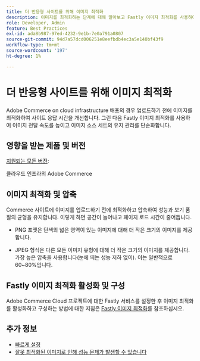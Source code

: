 ```yaml
---
title: 더 반응형 사이트를 위해 이미지 최적화
description: 이미지를 최적화하는 단계에 대해 알아보고 Fastly 이미지 최적화를 사용하여 Adobe Commerce 사이트의 응답 시간을 최적화합니다.
role: Developer, Admin
feature: Best Practices
exl-id: ada8b987-97ed-4232-9e1b-7e0a791a0807
source-git-commit: 94d7a57dcd006251e8eefbdb4ec3a5e140bf43f9
workflow-type: tm+mt
source-wordcount: '197'
ht-degree: 1%

---
```


# 더 반응형 사이트를 위해 이미지 최적화

Adobe Commerce on cloud infrastructure 배포의 경우 업로드하기 전에 이미지를 최적화하여 사이트 응답 시간을 개선합니다. 그런 다음 Fastly 이미지 최적화를 사용하여 이미지 전달 속도를 높이고 이미지 소스 세트의 유지 관리를 단순화합니다.

## 영향을 받는 제품 및 버전

[지원되는 모든 버전](../../../release/versions.md):

클라우드 인프라의 Adobe Commerce


## 이미지 최적화 및 압축

Commerce 사이트에 이미지를 업로드하기 전에 최적화하고 압축하여 성능과 보기 품질의 균형을 유지합니다. 이렇게 하면 공간이 늘어나고 페이지 로드 시간이 줄어듭니다.

- PNG 포맷은 단색의 넓은 영역이 있는 이미지에 대해 더 작은 크기의 이미지를 제공합니다.

- JPEG 형식은 다른 모든 이미지 유형에 대해 더 작은 크기의 이미지를 제공합니다. 가장 높은 압축을 사용합니다(눈에 띄는 성능 저하 없이). 이는 일반적으로 60~80%입니다.

## Fastly 이미지 최적화 활성화 및 구성

Adobe Commerce Cloud 프로젝트에 대한 Fastly 서비스를 설정한 후 이미지 최적화를 활성화하고 구성하는 방법에 대한 지침은 [Fastly 이미지 최적화](https://devdocs.magento.com/cloud/cdn/fastly-image-optimization.html)를 참조하십시오.

## 추가 정보

- [빠르게 설정](https://devdocs.magento.com/cloud/cdn/configure-fastly.html)
- [잘못 최적화된 이미지로 인해 성능 문제가 발생할 수 있습니다](https://experienceleague.adobe.com/docs/commerce-knowledge-base/kb/troubleshooting/miscellaneous/file-storage-low-specific-page-loads-are-slow.html)
